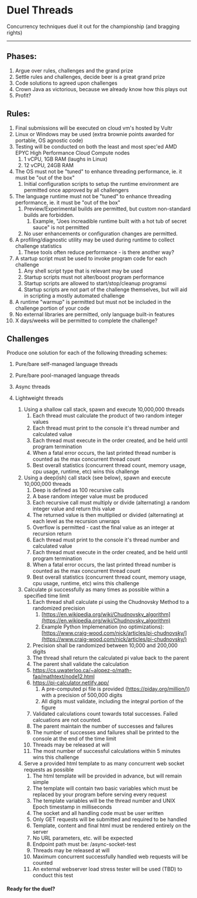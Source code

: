 # Duel Threads

Concurrency techniques duel it out for the championship (and bragging rights)

--------------------------------------------------------------------------------------------

## Phases:

1) Argue over rules, challenges and the grand prize
2) Settle rules and challenges, decide beer is a great grand prize
3) Code solutions to agreed upon challenges
4) Crown Java as victorious, because we already know how this plays out
5) Profit?

## Rules:

1) Final submissions will be executed on cloud vm's hosted by Vultr
2) Linux or Windows may be used (extra brownie points awarded for portable, OS agnostic code)
3) Testing will be conducted on both the least and most spec'ed AMD EPYC High Performance Cloud Compute nodes
    1) 1 vCPU, 1GB RAM (laughs in Linux)
    2) 12 vCPU, 24GB RAM
4) The OS must not be "tuned" to enhance threading performance, ie. it must be "out of the box"
    1) Initial configuration scripts to setup the runtime environment are permitted once approved by all challengers
5) The language runtime must not be "tuned" to enhance threading performance, ie. it must be "out of the box"
    1) Preview/Experimental builds are permitted, but custom non-standard builds are forbidden.
        1) Example, "Joes increadible runtime built with a hot tub of secret sauce" is not permitted
    3) No user enhancements or configuration changes are permitted.
6) A profiling/diagnostic utility may be used during runtime to collect challenge statistics
    1) These tools often reduce performance - is there another way?
7) A startup script must be used to invoke program code for each challenge
    1) Any shell script type that is relevant may be used
    2) Startup scripts must not alter/boost program performance
    3) Startup scripts are allowed to start/stop/cleanup programsi
    4) Startup scripts are not part of the challenge themselves, but will aid in scripting a mostly automated challenge
8) A runtime "warmup" is permitted but must not be included in the challenge portion of your code
9) No external libraries are permitted, only language built-in features
10) X days/weeks will be permitted to complete the challenge?

## Challenges

Produce one solution for each of the following threading schemes:

1) Pure/bare self-managed language threads
2) Pure/bare pool-managed language threads
3) Async threads
4) Lightweight threads

    1) Using a shallow call stack, spawn and execute 10,000,000 threads
        1) Each thread must calculate the product of two random integer values
        2) Each thread must print to the console it's thread number and calculated value
        3) Each thread must execute in the order created, and be held until program termination
        4) When a fatal error occurs, the last printed thread number is counted as the max concurrent thread count
        5) Best overall statistics (concurrent thread count, memory usage, cpu usage, runtime, etc) wins this challenge
    2) Using a deep(ish) call stack (see below), spawn and execute 10,000,000 threads
        1) Deep is defined as 100 recursive calls
        2) A base random integer value must be produced
        3) Each recursive call must multiply or divide (alternating) a random integer value and return this value
        4) The returned value is then multiplied or divided (alternating) at each level as the recursion unwraps
        5) Overflow is permitted - cast the final value as an integer at recursion return
        6) Each thread must print to the console it's thread number and calculated value
        7) Each thread must execute in the order created, and be held until program termination
        8) When a fatal error occurs, the last printed thread number is counted as the max concurrent thread count
        9) Best overall statistics (concurrent thread count, memory usage, cpu usage, runtime, etc) wins this challenge
    3) Calculate pi successfully as many times as possible within a specified time limit
        1) Each thread shall calculate pi using the Chudnovsky Method to a randomized precision
            1) [https://en.wikipedia.org/wiki/Chudnovsky_algorithm](https://en.wikipedia.org/wiki/Chudnovsky_algorithm)
            2) Example Python Implemenation (no optimizations): [https://www.craig-wood.com/nick/articles/pi-chudnovsky/](https://www.craig-wood.com/nick/articles/pi-chudnovsky/)
        2) Precision shall be randomized between 10,000 and 200,000 digits
        3) The thread shall return the calculated pi value back to the parent
        4) The parent shall validate the calculation
        5) https://cs.uwaterloo.ca/~alopez-o/math-faq/mathtext/node12.html
        6) https://pi-calculator.netlify.app/
            1) A pre-computed pi file is provided ([https://piday.org/million/)](https://piday.org/million/)) with a precision of 500,000 digits
            2) All digits must validate, including the integral portion of the figure
        7) Validated calculations count towards total successes. Failed calcuations are not counted.
        8) The parent maintain the number of successes and failures
        9) The number of successes and failures shall be printed to the console at the end of the time limit
        10) Threads may be released at will
        11) The most number of successful calculations within 5 minutes wins this challenge
    4) Serve a provided html template to as many concurrent web socket requests as possible
        1) The html template will be provided in advance, but will remain simple
        2) The template will contain two basic variables which must be replaced by your program before serving every request
        3) The template variables will be the thread number and UNIX Epoch timestamp in milliseconds
        4) The socket and all handling code must be user written
        5) Only GET requests will be submitted and required to be handled
        6) Template, content and final html must be rendered entirely on the server
        7) No URL parameters, etc. will be expected
        8) Endpoint path must be: /async-socket-test
        9) Threads may be released at will
        10) Maximum concurrent successfully handled web requests will be counted
        11) An external webserver load stress tester will be used (TBD) to conduct this test

#### Ready for the duel?
